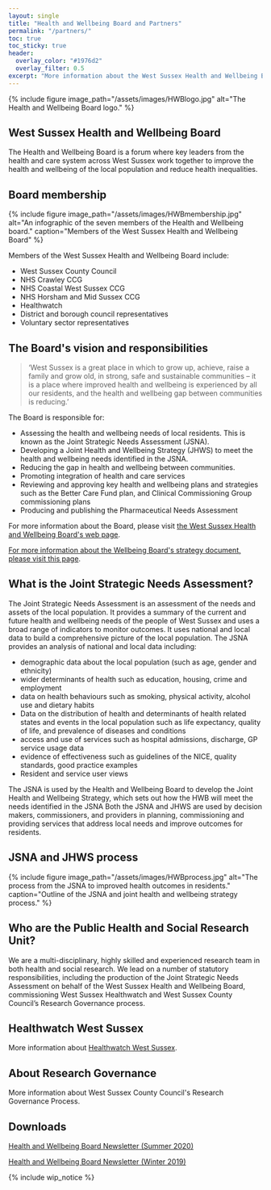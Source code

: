 ```yaml
---
layout: single
title: "Health and Wellbeing Board and Partners"
permalink: "/partners/"
toc: true
toc_sticky: true
header:
  overlay_color: "#1976d2"
  overlay_filter: 0.5
excerpt: "More information about the West Sussex Health and Wellbeing Board and its partners."
---
```

{% include figure image_path="/assets/images/HWBlogo.jpg" alt="The Health and Wellbeing Board logo." %}

## West Sussex Health and Wellbeing Board

The Health and Wellbeing Board is a forum where key leaders from the health and care system across West Sussex work together to improve the health and wellbeing of the local population and reduce health inequalities.

## Board membership

{% include figure image_path="/assets/images/HWBmembership.jpg" alt="An infographic of the seven members of the Health and Wellbeing board." caption="Members of the West Sussex Health and Wellbeing Board" %}

Members of the West Sussex Health and Wellbeing Board include:

 + West Sussex County Council
 + NHS Crawley CCG
 + NHS Coastal West Sussex CCG
 + NHS Horsham and Mid Sussex CCG
 + Healthwatch 
 + District and borough council representatives
 + Voluntary sector representatives 

## The Board's vision and responsibilities

> ‘West Sussex is a great place in which to grow up, achieve, raise a family and grow old, in strong, safe and sustainable communities – it is a place where improved health and wellbeing is experienced by all our residents, and the health and wellbeing gap between communities is reducing.’

The Board is responsible for: 
 
+ Assessing the health and wellbeing needs of local residents. This is known as the Joint Strategic Needs Assessment (JSNA).
+ Developing a Joint Health and Wellbeing Strategy (JHWS) to meet the health and wellbeing needs identified in the JSNA.
+ Reducing the gap in health and wellbeing between communities.
+ Promoting integration of health and care services
+ Reviewing and approving key health and wellbeing plans and strategies such as the Better Care Fund plan, and Clinical Commissioning Group commissioning plans
+ Producing and publishing the Pharmaceutical Needs Assessment

For more information about the Board, please visit [the West Sussex Health and Wellbeing Board's web page](https://westsussex.gov.uk/hwb "Link to West Sussex Health and Wellbeing Board web page").

[For more information about the Wellbeing Board's strategy document, please visit this page](https://jsna.westsussex.gov.uk/updates/west-sussex-jhwbs/).

## What is the Joint Strategic Needs Assessment?

The Joint Strategic Needs Assessment is an assessment of the needs and assets of the local population. It provides a summary of the current and future health and wellbeing needs of the people of West Sussex and uses a broad range of indicators to monitor outcomes. It uses national and local data to build a comprehensive picture of the local population.  The JSNA provides an analysis of national and local data including:

+ demographic data about the local population (such as age, gender and ethnicity)
+ wider determinants of health such as education, housing, crime and employment
+ data on health behaviours such as smoking, physical activity, alcohol use and dietary habits 
+ Data on the distribution of health  and determinants of health related states and events in the local population  such as life expectancy, quality of life, and prevalence of diseases and conditions
+ access and use of services  such as hospital admissions, discharge, GP service usage data
+ evidence of effectiveness such as guidelines of the NICE, quality standards, good practice examples
+ Resident and service user views 

The JSNA is used by the Health and Wellbeing Board to develop the Joint Health and Wellbeing Strategy, which sets out how the HWB will meet the needs identified in the JSNA Both the JSNA and JHWS are used by decision makers, commissioners, and providers in planning, commissioning and providing services that address local needs and improve outcomes for residents.

## JSNA and JHWS process

{% include figure image_path="/assets/images/HWBprocess.jpg" alt="The process from the JSNA to improved health outcomes in residents." caption="Outline of the JSNA and joint health and wellbeing strategy process." %}

## Who are the Public Health and Social Research Unit?

We are a multi-disciplinary, highly skilled and experienced research team in both health and social research. We lead on a number of statutory responsibilities, including the production of the Joint Strategic Needs Assessment on behalf of the West Sussex Health and Wellbeing Board, commissioning West Sussex Healthwatch and West Sussex County Council’s Research Governance process.

## Healthwatch West Sussex

More information about [Healthwatch West Sussex](http://www.healthwatchwestsussex.co.uk/).

## About Research Governance

More information about West Sussex County Council's Research Governance Process.

## Downloads

[Health and Wellbeing Board Newsletter (Summer 2020)](https://content.govdelivery.com/accounts/UKWSCC/bulletins/29225f5)

[Health and Wellbeing Board Newsletter (Winter 2019)](/assets/core/hwb-newsletter-christmas-edition-2019.pdf)

{% include wip_notice %}
